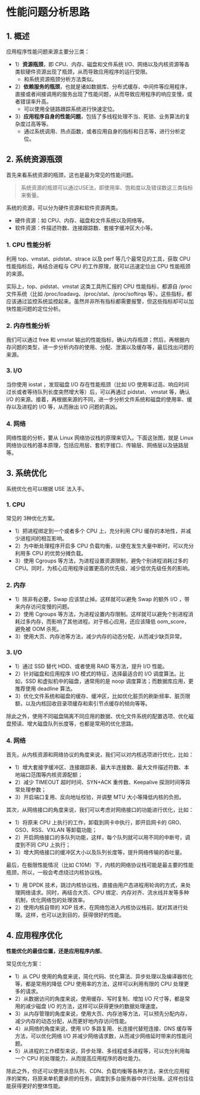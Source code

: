 # 性能问题分析思路

## 1. 概述

应用程序性能问题来源主要分三类：

* 1）**资源瓶颈**，即 CPU、内存、磁盘和文件系统 I/O、网络以及内核资源等各类软硬件资源出现了瓶颈，从而导致应用程序的运行受限。
  * 和系统资源瓶颈分析方法类似。
* 2）**依赖服务的瓶颈**，也就是诸如数据库、分布式缓存、中间件等应用程序，直接或者间接调用的服务出现了性能问题，从而导致应用程序的响应变慢，或者错误率升高。
  * 可以使用全链路跟踪系统进行快速定位。
* 3）**应用程序自身的性能问题**，包括了多线程处理不当、死锁、业务算法的复杂度过高等等。
  * 通过系统调用、热点函数，或者应用自身的指标和日志等，进行分析定位。



## 2. 系统资源瓶颈

首先来看系统资源的瓶颈，这也是最为常见的性能问题。

> 系统资源的瓶颈可以通过USE法，即使用率、饱和度以及错误数这三类指标来衡量。

系统的资源，可以分为硬件资源和软件资源两类。

* 硬件资源：如 CPU、内存、磁盘和文件系统以及网络等。
* 软件资源：件描述符数、连接跟踪数、套接字缓冲区大小等。

### 1. CPU 性能分析

利用 top、vmstat、pidstat、strace 以及 perf 等几个最常见的工具，获取 CPU 性能指标后，再结合进程与 CPU 的工作原理，就可以迅速定位出 CPU 性能瓶颈的来源。





实际上，top、pidstat、vmstat 这类工具所汇报的 CPU 性能指标，都源自 /proc 文件系统（比如 /proc/loadavg、/proc/stat、/proc/softirqs 等）。这些指标，都应该通过监控系统监控起来。虽然并非所有指标都需要报警，但这些指标却可以加快性能问题的定位分析。



### 2. 内存性能分析

我们可以通过 free 和 vmstat 输出的性能指标，确认内存瓶颈；然后，再根据内存问题的类型，进一步分析内存的使用、分配、泄漏以及缓存等，最后找出问题的来源。



### 3. I/O

当你使用 iostat ，发现磁盘 I/O 存在性能瓶颈（比如 I/O 使用率过高、响应时间过长或者等待队列长度突然增大等）后，可以再通过 pidstat、 vmstat 等，确认 I/O 的来源。接着，再根据来源的不同，进一步分析文件系统和磁盘的使用率、缓存以及进程的 I/O 等，从而揪出 I/O 问题的真凶。



### 4. 网络

网络性能的分析，要从 Linux 网络协议栈的原理来切入。下面这张图，就是 Linux 网络协议栈的基本原理，包括应用层、套机字接口、传输层、网络层以及链路层等。



## 3. 系统优化

系统优化也可以根据 USE 法入手。



### 1. CPU

常见的 3种优化方案。

* 1）把进程绑定到一个或者多个 CPU 上，充分利用 CPU 缓存的本地性，并减少进程间的相互影响。
* 2）为中断处理程序开启多 CPU 负载均衡，以便在发生大量中断时，可以充分利用多 CPU 的优势分摊负载。
* 3）使用 Cgroups 等方法，为进程设置资源限制，避免个别进程消耗过多的 CPU。同时，为核心应用程序设置更高的优先级，减少低优先级任务的影响。

### 2. 内存

* 1）除非有必要，Swap 应该禁止掉。这样就可以避免 Swap 的额外 I/O ，带来内存访问变慢的问题。
* 2）使用 Cgroups 等方法，为进程设置内存限制。这样就可以避免个别进程消耗过多内存，而影响了其他进程。对于核心应用，还应该降低 oom_score，避免被 OOM 杀死。
* 3）使用大页、内存池等方法，减少内存的动态分配，从而减少缺页异常。



### 3. I/O

* 1）通过 SSD 替代 HDD、或者使用 RAID 等方法，提升 I/O 性能。
* 2）针对磁盘和应用程序 I/O 模式的特征，选择最适合的 I/O 调度算法。比如，SSD 和虚拟机中的磁盘，通常用的是 noop 调度算法；而数据库应用，更推荐使用 deadline 算法。
* 3）优化文件系统和磁盘的缓存、缓冲区，比如优化脏页的刷新频率、脏页限额，以及内核回收目录项缓存和索引节点缓存的倾向等等。

除此之外，使用不同磁盘隔离不同应用的数据、优化文件系统的配置选项、优化磁盘预读、增大磁盘队列长度等，也都是常用的优化思路。



### 4. 网络

首先，从内核资源和网络协议的角度来说，我们可以对内核选项进行优化，比如：

* 1）增大套接字缓冲区、连接跟踪表、最大半连接数、最大文件描述符数、本地端口范围等内核资源配额；
* 2）减少 TIMEOUT 超时时间、SYN+ACK 重传数、Keepalive 探测时间等异常处理参数；
* 3）开启端口复用、反向地址校验，并调整 MTU 大小等降低内核的负担。

其次，从网络接口的角度来说，我们可以考虑对网络接口的功能进行优化，比如：

* 1）将原来 CPU 上执行的工作，卸载到网卡中执行，即开启网卡的 GRO、GSO、RSS、VXLAN 等卸载功能；
* 2）开启网络接口的多队列功能，这样，每个队列就可以用不同的中断号，调度到不同 CPU 上执行；
* 3）增大网络接口的缓冲区大小以及队列长度等，提升网络传输的吞吐量。

最后，在极限性能情况（比如 C10M）下，内核的网络协议栈可能是最主要的性能瓶颈，所以，一般会考虑绕过内核协议栈。

* 1）用 DPDK 技术，跳过内核协议栈，直接由用户态进程用轮询的方式，来处理网络请求。同时，再结合大页、CPU 绑定、内存对齐、流水线并发等多种机制，优化网络包的处理效率。
* 2）使用内核自带的 XDP 技术，在网络包进入内核协议栈前，就对其进行处理。这样，也可以达到目的，获得很好的性能。



## 4. 应用程序优化

**性能优化的最佳位置，还是应用程序内部**。

常见优化方案：

* 1）从 CPU 使用的角度来说，简化代码、优化算法、异步处理以及编译器优化等，都是常用的降低 CPU 使用率的方法，这样可以利用有限的 CPU 处理更多的请求。
* 2）从数据访问的角度来说，使用缓存、写时复制、增加 I/O 尺寸等，都是常用的减少磁盘 I/O 的方法，这样可以获得更快的数据处理速度。
* 3）从内存管理的角度来说，使用大页、内存池等方法，可以预先分配内存，减少内存的动态分配，从而更好地内存访问性能。
* 4）从网络的角度来说，使用 I/O 多路复用、长连接代替短连接、DNS 缓存等方法，可以优化网络 I/O 并减少网络请求数，从而减少网络延时带来的性能问题。
* 5）从进程的工作模型来说，异步处理、多线程或多进程等，可以充分利用每一个 CPU 的处理能力，从而提高应用程序的吞吐能力。

除此之外，你还可以使用消息队列、CDN、负载均衡等各种方法，来优化应用程序的架构，将原来单机要承担的任务，调度到多台服务器中并行处理。这样也往往能获得更好的整体性能。